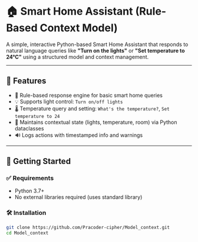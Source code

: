 # 🏠 Smart Home Assistant (Rule-Based Context Model)

A simple, interactive Python-based Smart Home Assistant that responds to natural language queries like **"Turn on the lights"** or **"Set temperature to 24°C"** using a structured model and context management.

---

## 📌 Features

- 🔁 Rule-based response engine for basic smart home queries
- 💡 Supports light control: `Turn on/off lights`
- 🌡️ Temperature query and setting: `What's the temperature?`, `Set temperature to 24`
- 🧠 Maintains contextual state (lights, temperature, room) via Python dataclasses
- 🔊 Logs actions with timestamped info and warnings

---

## 🚀 Getting Started

### ✅ Requirements

- Python 3.7+
- No external libraries required (uses standard library)

### 🛠️ Installation

```bash
git clone https://github.com/Pracoder-cipher/Model_context.git
cd Model_context
